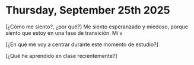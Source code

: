 # Thursday, September 25th 2025

\[¿Cómo me siento?, ¿por qué?] Me siento esperanzado y miedoso, porque siento que estoy en una fase de transición. Mi v

\[¿En qué me voy a centrar durante este momento de estudio?] 

\[¿Qué he aprendido en clase recientemente?]



